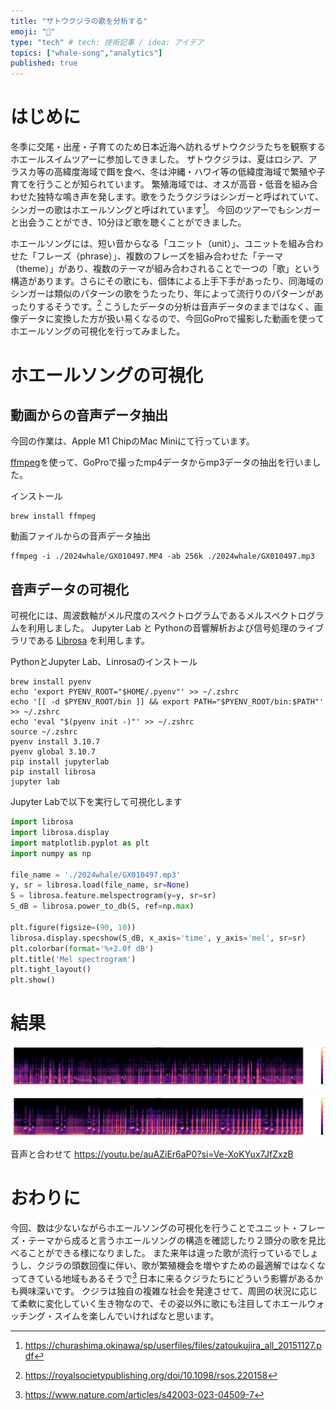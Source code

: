 ```yaml
---
title: "ザトウクジラの歌を分析する"
emoji: "🤖"
type: "tech" # tech: 技術記事 / idea: アイデア
topics: ["whale-song","analytics"]
published: true
---
```


# はじめに
冬季に交尾・出産・子育てのため日本近海へ訪れるザトウクジラたちを観察するホエールスイムツアーに参加してきました。
ザトウクジラは、夏はロシア、アラスカ等の高緯度海域で餌を食べ、冬は沖縄・ハワイ等の低緯度海域で繁殖や子育てを行うことが知られています。
繁殖海域では、オスが高音・低音を組み合わせた独特な鳴き声を発します。歌をうたうクジラはシンガーと呼ばれていて、シンガーの歌はホエールソングと呼ばれています[^1]。
今回のツアーでもシンガーと出会うことができ、10分ほど歌を聴くことができました。

ホエールソングには、短い音からなる「ユニット（unit）」、ユニットを組み合わせた「フレーズ（phrase）」、複数のフレーズを組み合わせた「テーマ（theme）」があり、複数のテーマが組み合わされることで一つの「歌」という構造があります。さらにその歌にも、個体による上手下手があったり、同海域のシンガーは類似のパターンの歌をうたったり、年によって流行りのパターンがあったりするそうです。[^2]
こうしたデータの分析は音声データのままではなく、画像データに変換した方が扱い易くなるので、今回GoProで撮影した動画を使ってホエールソングの可視化を行ってみました。

# ホエールソングの可視化

## 動画からの音声データ抽出

今回の作業は、Apple M1 ChipのMac Miniにて行っています。

[ffmpeg](https://ffmpeg.org)を使って、GoProで撮ったmp4データからmp3データの抽出を行いました。

インストール
```
brew install ffmpeg
```

動画ファイルからの音声データ抽出
```
ffmpeg -i ./2024whale/GX010497.MP4 -ab 256k ./2024whale/GX010497.mp3
```

## 音声データの可視化

可視化には、周波数軸がメル尺度のスペクトログラムであるメルスペクトログラムを利用しました。
Jupyter Lab と Pythonの音響解析および信号処理のライブラリである [Librosa](https://librosa.org/doc/latest/index.html) を利用します。

PythonとJupyter Lab、Linrosaのインストール
```
brew install pyenv
echo 'export PYENV_ROOT="$HOME/.pyenv"' >> ~/.zshrc
echo '[[ -d $PYENV_ROOT/bin ]] && export PATH="$PYENV_ROOT/bin:$PATH"' >> ~/.zshrc
echo 'eval "$(pyenv init -)"' >> ~/.zshrc
source ~/.zshrc
pyenv install 3.10.7
pyenv global 3.10.7
pip install jupyterlab
pip install librosa
jupyter lab
```

Jupyter Labで以下を実行して可視化します
```python
import librosa
import librosa.display
import matplotlib.pyplot as plt
import numpy as np

file_name = './2024whale/GX010497.mp3'
y, sr = librosa.load(file_name, sr=None)
S = librosa.feature.melspectrogram(y=y, sr=sr)
S_dB = librosa.power_to_db(S, ref=np.max)

plt.figure(figsize=(90, 10))
librosa.display.specshow(S_dB, x_axis='time', y_axis='mel', sr=sr)
plt.colorbar(format='%+2.0f dB')
plt.title('Mel spectrogram')
plt.tight_layout()
plt.show()
```

# 結果

![mel_spec_audio1](/images/mel_spec_audio1.png)

![mel_spec_audio2](/images/mel_spec_audio2.png)


音声と合わせて
https://youtu.be/auAZiEr6aP0?si=Ve-XoKYux7JfZxzB

# おわりに
今回、数は少ないながらホエールソングの可視化を行うことでユニット・フレーズ・テーマから成ると言うホエールソングの構造を確認したり２頭分の歌を見比べることができる様になりました。
また来年は違った歌が流行っているでしょうし、クジラの頭数回復に伴い、歌が繁殖機会を増やすための最適解ではなくなってきている地域もあるそうで[^3] 日本に来るクジラたちにどういう影響があるかも興味深いです。
クジラは独自の複雑な社会を発達させて、周囲の状況に応じて柔軟に変化していく生き物なので、その姿以外に歌にも注目してホエールウォッチング・スイムを楽しんでいければなと思います。

[^1]: https://churashima.okinawa/sp/userfiles/files/zatoukujira_all_20151127.pdf
[^2]: https://royalsocietypublishing.org/doi/10.1098/rsos.220158
[^3]: https://www.nature.com/articles/s42003-023-04509-7